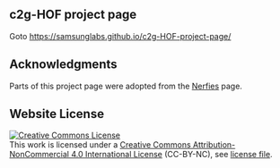 ## c2g-HOF project page
Goto  https://samsunglabs.github.io/c2g-HOF-project-page/

## Acknowledgments
Parts of this project page were adopted from the [Nerfies](https://nerfies.github.io/) page.

## Website License
<!-- <a rel="license" href="http://creativecommons.org/licenses/by-sa/4.0/"><img alt="Creative Commons License" style="border-width:0" src="https://i.creativecommons.org/l/by-sa/4.0/88x31.png" /></a><br />This work is licensed under a <a rel="license" href="http://creativecommons.org/licenses/by-sa/4.0/">Creative Commons Attribution-ShareAlike 4.0 International License</a>. -->

<a rel="license" href="https://creativecommons.org/licenses/by-nc/4.0/"><img alt="Creative Commons License" style="border-width:0" src="https://licensebuttons.net/l/by-nc/3.0/88x31.png"/>
</a><br />This work is licensed under a <a rel="license" href="https://creativecommons.org/licenses/by-nc/4.0">Creative Commons Attribution-NonCommercial 4.0 International License</a> (CC-BY-NC), see [license file](LICENSE_CC-BY-NC.txt).
